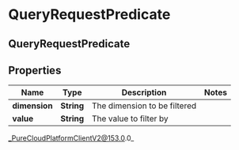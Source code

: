 # QueryRequestPredicate

## QueryRequestPredicate

## Properties

|Name | Type | Description | Notes|
|------------ | ------------- | ------------- | -------------|
| **dimension** | **String** | The dimension to be filtered | |
| **value** | **String** | The value to filter by | |



_PureCloudPlatformClientV2@153.0.0_
